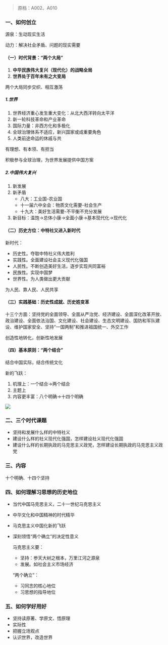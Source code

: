 > 原档：A002、A010

### 一、如何创立

源泉：生动现实生活

动力：解决社会矛盾、问题的现实需要

#### （一）时代背景：“两个大局”

1. **中华民族伟大复兴（现代化）的战略全局**
2. **世界处于百年未有之大变局**

两个大局同步交织、相互激荡

##### 1.世界

1. 世界经济重心发生重大变化：从北大西洋转向太平洋
2. 新一轮科技革命和产业革命
3. 国际力量：非西方化和多极化
4. 全球治理体系不适应，新兴国家或成重要角色
5. 人类前途命运的休戚与共

有理想、有本领、有担当

积极参与全球治理，为世界发展提供中国方案

##### 2.中国伟大复兴

1. 新发展
2. 新矛盾
   - 八大：工业国-农业国
   - 十一届六中全会：物质文化需要-社会生产
   - 十九大：美好生活需要-不平衡不充分发展
3. 新目标：温饱→总体小康→全面小康→基本现代化→现代化

#### （二）历史方位：中特社又进入新时代

新时代：

- 历史性。夺取中特社义伟大胜利
- 实践性。全面建设社会主义现代化强国
- 人民性。不断创造美好生活，逐步实现共同富裕
- 民族性。实现中国梦
- 世界性。为人类做出更大贡献

为人民、靠人民、人民共享

#### （三）实践基础：历史性成就、历史姓变革

十三个方面：坚持党的全面领导、全面从严治党、经济建设、全面深化改革开放、政治建设、全面依法治国、文化建设、社会建设、生态文明建设、国防和军队建设、维护国家安全、坚持“一国两制”和推进祖国统一、外交工作

创造性地转化，创新性地发展

#### （四）基本原则：“两个结合”

结合中国实际，结合传统文化

新的飞跃：

1. 机理上：一个结合→两个结合
2. 主题上
3. 内容更丰富：八个明确→十四个明确

![](A002.png)

### 二、三个时代课题

- 坚持和发展什么样的中特社义
- 建设什么样的社义现代化强国，怎样建设社义现代化强国
- 建设什么样的长期执政的马克思主义政党，怎样建设长期执政的马克思主义政党

### 三、内容

十个明确、十四个坚持

### 四、如何理解习思想的历史地位

- 当代中国马克思主义，二十一世纪马克思主义

- 中华文化和中国精神的时代精华

- 马克思主义中国化新的飞跃

- 深刻领悟“两个确立”的决定性意义

  马克思主义要：

  - 坚持：参天大树之根本，万里江河之源泉
  - 发展。如社会主义市场经济

  “两个确立”：

  - 习同志的核心地位
  - 习思想的指导地位

### 五、如何学好用好

- 坚持读原著、学原文、悟原理
- 实际性
- 把握立场观点
- 认识世界，改造世界